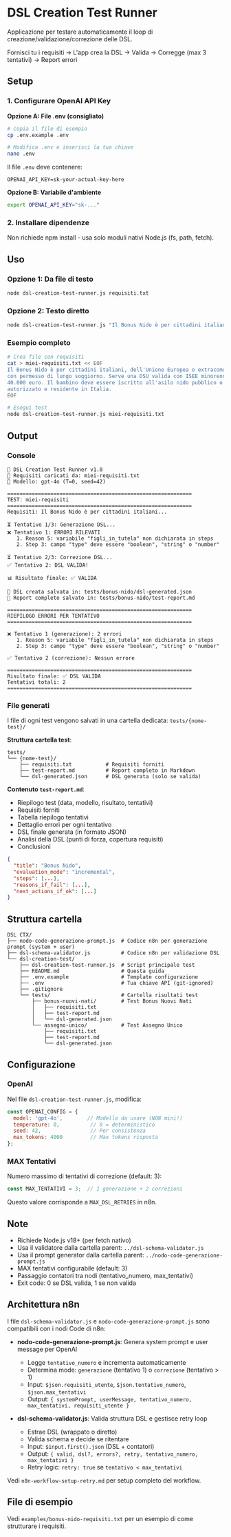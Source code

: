# DSL Creation Test Runner

Applicazione per testare automaticamente il loop di creazione/validazione/correzione delle DSL.

Fornisci tu i requisiti → L'app crea la DSL → Valida → Corregge (max 3 tentativi) → Report errori

## Setup

### 1. Configurare OpenAI API Key

**Opzione A: File .env (consigliato)**

```bash
# Copia il file di esempio
cp .env.example .env

# Modifica .env e inserisci la tua chiave
nano .env
```

Il file `.env` deve contenere:
```
OPENAI_API_KEY=sk-your-actual-key-here
```

**Opzione B: Variabile d'ambiente**

```bash
export OPENAI_API_KEY="sk-..."
```

### 2. Installare dipendenze

Non richiede npm install - usa solo moduli nativi Node.js (fs, path, fetch).

## Uso

### Opzione 1: Da file di testo

```bash
node dsl-creation-test-runner.js requisiti.txt
```

### Opzione 2: Testo diretto

```bash
node dsl-creation-test-runner.js "Il Bonus Nido è per cittadini italiani o UE..."
```

### Esempio completo

```bash
# Crea file con requisiti
cat > miei-requisiti.txt << EOF
Il Bonus Nido è per cittadini italiani, dell'Unione Europea o extracomunitari
con permesso di lungo soggiorno. Serve una DSU valida con ISEE minorenni sotto
40.000 euro. Il bambino deve essere iscritto all'asilo nido pubblico o privato
autorizzato e residente in Italia.
EOF

# Esegui test
node dsl-creation-test-runner.js miei-requisiti.txt
```

## Output

### Console

```
🚀 DSL Creation Test Runner v1.0
📄 Requisiti caricati da: miei-requisiti.txt
🤖 Modello: gpt-4o (T=0, seed=42)

============================================================
TEST: miei-requisiti
============================================================
Requisiti: Il Bonus Nido è per cittadini italiani...

⏳ Tentativo 1/3: Generazione DSL...
❌ Tentativo 1: ERRORI RILEVATI
   1. Reason 5: variabile "figli_in_tutela" non dichiarata in steps
   2. Step 3: campo "type" deve essere "boolean", "string" o "number"

⏳ Tentativo 2/3: Correzione DSL...
✅ Tentativo 2: DSL VALIDA!

📊 Risultato finale: ✅ VALIDA

💾 DSL creata salvata in: tests/bonus-nido/dsl-generated.json
💾 Report completo salvato in: tests/bonus-nido/test-report.md

============================================================
RIEPILOGO ERRORI PER TENTATIVO
============================================================

❌ Tentativo 1 (generazione): 2 errori
   1. Reason 5: variabile "figli_in_tutela" non dichiarata in steps
   2. Step 3: campo "type" deve essere "boolean", "string" o "number"

✅ Tentativo 2 (correzione): Nessun errore

============================================================
Risultato finale: ✅ DSL VALIDA
Tentativi totali: 2
============================================================
```

### File generati

I file di ogni test vengono salvati in una cartella dedicata: `tests/{nome-test}/`

**Struttura cartella test**:
```
tests/
└── {nome-test}/
    ├── requisiti.txt           # Requisiti forniti
    ├── test-report.md          # Report completo in Markdown
    └── dsl-generated.json      # DSL generata (solo se valida)
```

**Contenuto `test-report.md`**:
- Riepilogo test (data, modello, risultato, tentativi)
- Requisiti forniti
- Tabella riepilogo tentativi
- Dettaglio errori per ogni tentativo
- DSL finale generata (in formato JSON)
- Analisi della DSL (punti di forza, copertura requisiti)
- Conclusioni
```json
{
  "title": "Bonus Nido",
  "evaluation_mode": "incremental",
  "steps": [...],
  "reasons_if_fail": [...],
  "next_actions_if_ok": [...]
}
```

## Struttura cartella

```
DSL CTX/
├── nodo-code-generazione-prompt.js  # Codice n8n per generazione prompt (system + user)
├── dsl-schema-validator.js          # Codice n8n per validazione DSL
└── dsl-creation-test/
    ├── dsl-creation-test-runner.js  # Script principale test
    ├── README.md                    # Questa guida
    ├── .env.example                 # Template configurazione
    ├── .env                         # Tua chiave API (git-ignored)
    ├── .gitignore
    └── tests/                       # Cartella risultati test
        ├── bonus-nuovi-nati/        # Test Bonus Nuovi Nati
        │   ├── requisiti.txt
        │   ├── test-report.md
        │   └── dsl-generated.json
        └── assegno-unico/           # Test Assegno Unico
            ├── requisiti.txt
            ├── test-report.md
            └── dsl-generated.json
```

## Configurazione

### OpenAI

Nel file `dsl-creation-test-runner.js`, modifica:

```javascript
const OPENAI_CONFIG = {
  model: 'gpt-4o',        // Modello da usare (NON mini!)
  temperature: 0,          // 0 = deterministico
  seed: 42,                // Per consistenza
  max_tokens: 4000         // Max tokens risposta
};
```

### MAX Tentativi

Numero massimo di tentativi di correzione (default: 3):

```javascript
const MAX_TENTATIVI = 3;  // 1 generazione + 2 correzioni
```

Questo valore corrisponde a `MAX_DSL_RETRIES` in n8n.

## Note

- Richiede Node.js v18+ (per fetch nativo)
- Usa il validatore dalla cartella parent: `../dsl-schema-validator.js`
- Usa il prompt generator dalla cartella parent: `../nodo-code-generazione-prompt.js`
- MAX tentativi configurabile (default: 3)
- Passaggio contatori tra nodi (tentativo_numero, max_tentativi)
- Exit code: 0 se DSL valida, 1 se non valida

## Architettura n8n

I file `dsl-schema-validator.js` e `nodo-code-generazione-prompt.js` sono compatibili con i nodi Code di n8n:

- **nodo-code-generazione-prompt.js**: Genera system prompt e user message per OpenAI
  - Legge `tentativo_numero` e incrementa automaticamente
  - Determina mode: `generazione` (tentativo 1) o `correzione` (tentativo > 1)
  - Input: `$json.requisiti_utente`, `$json.tentativo_numero`, `$json.max_tentativi`
  - Output: `{ systemPrompt, userMessage, tentativo_numero, max_tentativi, requisiti_utente }`

- **dsl-schema-validator.js**: Valida struttura DSL e gestisce retry loop
  - Estrae DSL (wrappato o diretto)
  - Valida schema e decide se ritentare
  - Input: `$input.first().json` (DSL + contatori)
  - Output: `{ valid, dsl?, errors?, retry, tentativo_numero, max_tentativi }`
  - Retry logic: `retry: true` se `tentativo < max_tentativi`

Vedi `n8n-workflow-setup-retry.md` per setup completo del workflow.

## File di esempio

Vedi `examples/bonus-nido-requisiti.txt` per un esempio di come strutturare i requisiti.

